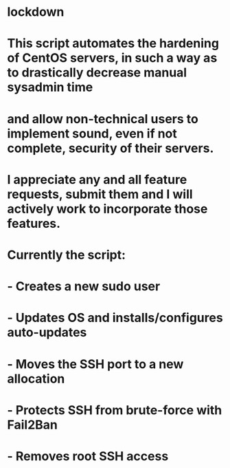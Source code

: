 # lockdown
# This script automates the hardening of CentOS servers, in such a way as to drastically decrease manual sysadmin time
# and allow non-technical users to implement sound, even if not complete, security of their servers.

# I appreciate any and all feature requests, submit them and I will actively work to incorporate those features.

# Currently the script: 
#   - Creates a new sudo user
#   - Updates OS and installs/configures auto-updates
#   - Moves the SSH port to a new allocation
#   - Protects SSH from brute-force with Fail2Ban
#   - Removes root SSH access
